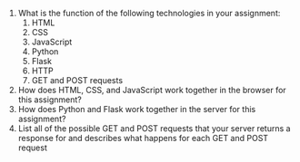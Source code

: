 1. What is the function of the following technologies in your assignment:
   1. HTML
   2. CSS
   3. JavaScript
   4. Python
   5. Flask
   6. HTTP
   7. GET and POST requests
2. How does HTML, CSS, and JavaScript work together in the browser for this assignment?
3. How does Python and Flask work together in the server for this assignment?
4. List all of the possible GET and POST requests that your server returns a response for and describes what happens for each GET and POST request
